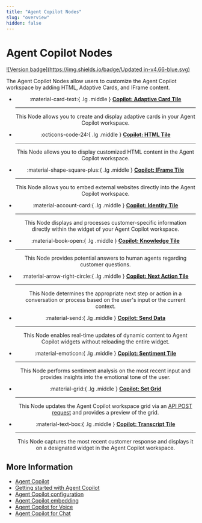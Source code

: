 ```yaml
---
title: "Agent Copilot Nodes"
slug: "overview"
hidden: false
---
```


# Agent Copilot Nodes

[![Version badge](https://img.shields.io/badge/Updated in-v4.66-blue.svg)](../../../../release-notes/4.66.md)

The Agent Copilot Nodes allow users to customize the Agent Copilot workspace by adding HTML, Adaptive Cards, and IFrame content.

<div class="grid cards" style="text-align: center;" markdown>

-   :material-card-text:{ .lg .middle } __[Copilot: Adaptive Card Tile](set-adaptive-card-tile.md)__

    ---

    This Node allows you to create and display adaptive cards in your Agent Copilot workspace.

-   :octicons-code-24:{ .lg .middle } __[Copilot: HTML Tile](set-html-tile.md)__

    ---

    This Node allows you to display customized HTML content in the Agent Copilot workspace.

-   :material-shape-square-plus:{ .lg .middle } __[Copilot: IFrame Tile](set-iframe-tile.md)__

    ---

    This Node allows you to embed external websites directly into the Agent Copilot workspace.

-   :material-account-card:{ .lg .middle } __[Copilot: Identity Tile](identity-tile.md)__

    ---

    This Node displays and processes customer-specific information directly within the widget of your Agent Copilot workspace.

-   :material-book-open:{ .lg .middle } __[Copilot: Knowledge Tile](knowledge-tile.md)__

    ---

    This Node provides potential answers to human agents regarding customer questions.

-   :material-arrow-right-circle:{ .lg .middle } __[Copilot: Next Action Tile](next-action-tile.md)__

    ---

    This Node determines the appropriate next step or action in a conversation or process based on the user's input or the current context.

-   :material-send:{ .lg .middle } __[Copilot: Send Data](send-data.md)__

    ---

    This Node enables real-time updates of dynamic content to Agent Copilot widgets without reloading the entire widget.

-   :material-emoticon:{ .lg .middle } __[Copilot: Sentiment Tile](sentiment-tile.md)__

    ---

    This Node performs sentiment analysis on the most recent input and provides insights into the emotional tone of the user.

-   :material-grid:{ .lg .middle } __[Copilot: Set Grid](set-grid.md)__

    ---

    This Node updates the Agent Copilot workspace grid via an [API POST request](https://api-dev.cognigy.ai/openapi#post-/v2.0/agentassistconfigs) and provides a preview of the grid.

-   :material-text-box:{ .lg .middle } __[Copilot: Transcript Tile](transcript-tile.md)__

    ---

    This Node captures the most recent customer response and displays it on a designated widget in the Agent Copilot workspace.

</div>

## More Information

- [Agent Copilot](../../../../ai-copilot/overview.md)
- [Getting started with Agent Copilot](../../../../ai-copilot/getting-started.md)
- [Agent Copilot configuration](../../../../ai-copilot/configuration.md)
- [Agent Copilot embedding](../../../../ai-copilot/embedding.md)
- [Agent Copilot for Voice](../../../../ai-copilot/voice/voice-overview.md)
- [Agent Copilot for Chat](../../../../ai-copilot/chat.md)